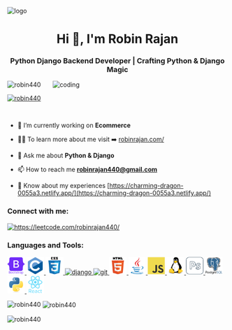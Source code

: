 ![logo](https://media.licdn.com/dms/image/D4D35AQE9YDdv_3T_yQ/profile-framedphoto-shrink_400_400/0/1695225830603?e=1696860000&v=beta&t=cODK_jOQRjS59UVdAOXi8Al3GEm_4Vrc9CmeXMkBbFY)
<h1 align="center">Hi 👋, I'm Robin Rajan</h1>
<h3 align="center">Python Django Backend Developer | Crafting Python & Django Magic</h3>

<img align="right" alt="coding" width="400px" src="https://media2.giphy.com/media/coxQHKASG60HrHtvkt/200w.webp?cid=ecf05e47cit6ai6ak84smq8a96rirdl8gwwn9592sdpgfw55&ep=v1_gifs_search&rid=200w.webp&ct=g">

<p align="left"> <img src="https://komarev.com/ghpvc/?username=robin440&label=Profile%20views&color=0e75b6&style=flat" alt="robin440" /> </p>

<p align="left"> <a href="https://github.com/ryo-ma/github-profile-trophy"><img src="https://github-profile-trophy.vercel.app/?username=robin440" alt="robin440" /></a> </p>

<p align="left"> <a href="https://twitter.com/" target="blank"><img src="https://img.shields.io/twitter/follow/?logo=twitter&style=for-the-badge" alt="" /></a> </p>

- 🔭 I’m currently working on **Ecommerce**

- 👨‍💻 To learn more about me visit ➡️ [robinrajan.com/](https://robinrajan.netlify.app/)

- 💬 Ask me about **Python & Django**

- 📫 How to reach me **robinrajan440@gmail.com**

- 📄 Know about my experiences [https://charming-dragon-0055a3.netlify.app/](https://charming-dragon-0055a3.netlify.app/)

<h3 align="left">Connect with me:</h3>
<p align="left">
<a href="https://www.leetcode.com/https://leetcode.com/robinrajan440/" target="blank"><img align="center" src="https://raw.githubusercontent.com/rahuldkjain/github-profile-readme-generator/master/src/images/icons/Social/leet-code.svg" alt="https://leetcode.com/robinrajan440/" height="30" width="40" /></a>
</p>

<h3 align="left">Languages and Tools:</h3>
<p align="left"> <a href="https://getbootstrap.com" target="_blank" rel="noreferrer"> <img src="https://raw.githubusercontent.com/devicons/devicon/master/icons/bootstrap/bootstrap-plain-wordmark.svg" alt="bootstrap" width="40" height="40"/> </a> <a href="https://www.cprogramming.com/" target="_blank" rel="noreferrer"> <img src="https://raw.githubusercontent.com/devicons/devicon/master/icons/c/c-original.svg" alt="c" width="40" height="40"/> </a> <a href="https://www.w3schools.com/css/" target="_blank" rel="noreferrer"> <img src="https://raw.githubusercontent.com/devicons/devicon/master/icons/css3/css3-original-wordmark.svg" alt="css3" width="40" height="40"/> </a> <a href="https://www.djangoproject.com/" target="_blank" rel="noreferrer"> <img src="https://cdn.worldvectorlogo.com/logos/django.svg" alt="django" width="40" height="40"/> </a> <a href="https://git-scm.com/" target="_blank" rel="noreferrer"> <img src="https://www.vectorlogo.zone/logos/git-scm/git-scm-icon.svg" alt="git" width="40" height="40"/> </a> <a href="https://www.w3.org/html/" target="_blank" rel="noreferrer"> <img src="https://raw.githubusercontent.com/devicons/devicon/master/icons/html5/html5-original-wordmark.svg" alt="html5" width="40" height="40"/> </a> <a href="https://www.java.com" target="_blank" rel="noreferrer"> <img src="https://raw.githubusercontent.com/devicons/devicon/master/icons/java/java-original.svg" alt="java" width="40" height="40"/> </a> <a href="https://developer.mozilla.org/en-US/docs/Web/JavaScript" target="_blank" rel="noreferrer"> <img src="https://raw.githubusercontent.com/devicons/devicon/master/icons/javascript/javascript-original.svg" alt="javascript" width="40" height="40"/> </a> <a href="https://www.linux.org/" target="_blank" rel="noreferrer"> <img src="https://raw.githubusercontent.com/devicons/devicon/master/icons/linux/linux-original.svg" alt="linux" width="40" height="40"/> </a> <a href="https://www.photoshop.com/en" target="_blank" rel="noreferrer"> <img src="https://raw.githubusercontent.com/devicons/devicon/master/icons/photoshop/photoshop-line.svg" alt="photoshop" width="40" height="40"/> </a> <a href="https://www.postgresql.org" target="_blank" rel="noreferrer"> <img src="https://raw.githubusercontent.com/devicons/devicon/master/icons/postgresql/postgresql-original-wordmark.svg" alt="postgresql" width="40" height="40"/> </a> <a href="https://www.python.org" target="_blank" rel="noreferrer"> <img src="https://raw.githubusercontent.com/devicons/devicon/master/icons/python/python-original.svg" alt="python" width="40" height="40"/> </a> <a href="https://reactjs.org/" target="_blank" rel="noreferrer"> <img src="https://raw.githubusercontent.com/devicons/devicon/master/icons/react/react-original-wordmark.svg" alt="react" width="40" height="40"/> </a> </p>

<p><img align="left" src="https://github-readme-stats.vercel.app/api/top-langs?username=robin440&show_icons=true&locale=en&layout=compact" alt="robin440" /></p>

<p>&nbsp;<img align="center" src="https://github-readme-stats.vercel.app/api?username=robin440&show_icons=true&locale=en" alt="robin440" /></p>

<p><img align="center" src="https://github-readme-streak-stats.herokuapp.com/?user=robin440&" alt="robin440" /></p>

